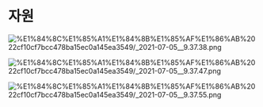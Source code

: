 # 자원

![%E1%84%8C%E1%85%A1%E1%84%8B%E1%85%AF%E1%86%AB%2022cf10cf7bcc478ba15ec0a145ea3549/_2021-07-05__9.37.38.png](%E1%84%8C%E1%85%A1%E1%84%8B%E1%85%AF%E1%86%AB%2022cf10cf7bcc478ba15ec0a145ea3549/_2021-07-05__9.37.38.png)

![%E1%84%8C%E1%85%A1%E1%84%8B%E1%85%AF%E1%86%AB%2022cf10cf7bcc478ba15ec0a145ea3549/_2021-07-05__9.37.47.png](%E1%84%8C%E1%85%A1%E1%84%8B%E1%85%AF%E1%86%AB%2022cf10cf7bcc478ba15ec0a145ea3549/_2021-07-05__9.37.47.png)

![%E1%84%8C%E1%85%A1%E1%84%8B%E1%85%AF%E1%86%AB%2022cf10cf7bcc478ba15ec0a145ea3549/_2021-07-05__9.37.55.png](%E1%84%8C%E1%85%A1%E1%84%8B%E1%85%AF%E1%86%AB%2022cf10cf7bcc478ba15ec0a145ea3549/_2021-07-05__9.37.55.png)